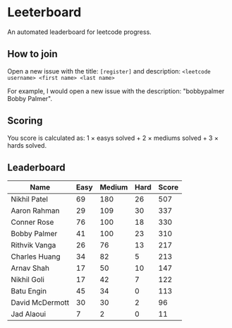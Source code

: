 # Leeterboard

An automated leaderboard for leetcode progress.

## How to join

Open a new issue with the title: `[register]` and description:
`<leetcode username> <first name> <last name>`

For example, I would open a new issue with the description: "bobbypalmer Bobby Palmer".

## Scoring

You score is calculated as:
1 $\times$ easys solved + 2 $\times$ mediums solved + 3 $\times$ hards solved.

## Leaderboard
| Name | Easy | Medium | Hard | Score |
| --- | --- | --- | --- | --- |
| Nikhil Patel | 69 | 180 | 26 | 507 |
| Aaron Rahman | 29 | 109 | 30 | 337 |
| Conner Rose | 76 | 100 | 18 | 330 |
| Bobby Palmer | 41 | 100 | 23 | 310 |
| Rithvik Vanga | 26 | 76 | 13 | 217 |
| Charles Huang | 34 | 82 | 5 | 213 |
| Arnav Shah | 17 | 50 | 10 | 147 |
| Nikhil Goli | 17 | 42 | 7 | 122 |
| Batu Engin | 45 | 34 | 0 | 113 |
| David McDermott | 30 | 30 | 2 | 96 |
| Jad Alaoui | 7 | 2 | 0 | 11 |
